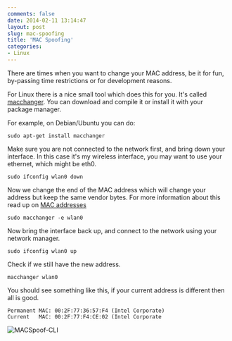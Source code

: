 ```yaml
---
comments: false
date: 2014-02-11 13:14:47
layout: post
slug: mac-spoofing
title: 'MAC Spoofing'
categories:
- Linux
---
```

There are times when you want to change your MAC address, be it for fun, by-passing time restrictions or for development reasons. 

For Linux there is a nice small tool which does this for you. It's called [macchanger](https://github.com/alobbs/macchanger). You can download and compile it or install it with your package manager.

For example, on Debian/Ubuntu you can do: 

    sudo apt-get install macchanger

Make sure you are not connected to the network first, and bring down your interface. In this case it's my wireless interface, you may want to use your ethernet, which might be eth0.

    sudo ifconfig wlan0 down

Now we change the end of the MAC address which will change your address but keep the same vendor bytes. For more information about this read up on [MAC addresses](https://en.wikipedia.org/wiki/MAC_address) 

    sudo macchanger -e wlan0

Now bring the interface back up, and connect to the network using your network manager.

    sudo ifconfig wlan0 up

Check if we still have the new address.

    macchanger wlan0

You should see something like this, if your current address is different then all is good.

    Permanent MAC: 00:2F:77:36:57:F4 (Intel Corporate)
    Current   MAC: 00:2F:77:F4:CE:02 (Intel Corporate

![MACSpoof-CLI](http://port22.co.uk/i/MACSpoof.png)
